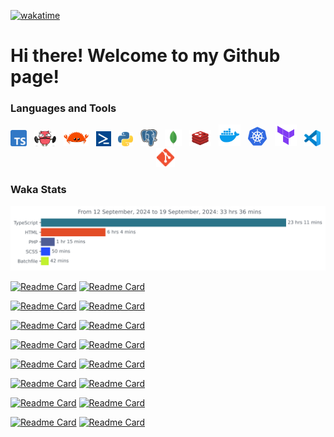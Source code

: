 <!-- <h1 align="center">Welcome to my GitHub page!</h1> -->

<!-- <img src="images/shiba.gif" width=30%><img src="images/shiba.gif" width=30%><img src="images/shiba.gif" width=30%> -->
<!-- <p style="float:left"><img src="https://visitor-badge.glitch.me/badge?page_id=nhatvu148.nhatvu148" alt="visitors"></p> -->
[![wakatime](https://wakatime.com/badge/user/37f85803-060b-4faf-950b-e8a7c3f4d7e7.svg)](https://wakatime.com/@37f85803-060b-4faf-950b-e8a7c3f4d7e7)
<!-- [![github](https://img.shields.io/github/followers/nhatvu148?logo=github&style=plastic)](https://github.com/nhatvu148?tab=followers) -->

# Hi there! Welcome to my Github page!

### Languages and Tools

<div align="center">
<img title="TypeScript" alt="TypeScript" width="26px" src="images/Typescript_logo_2020.svg" />&nbsp;&nbsp;
<img title="Go" alt="Go" width="35px" src="images/muscles-clipart-ghoper.gif" />&nbsp;&nbsp;
<img title="Rust" alt="Rust" width="40px" src="images/rustacean-flat-happy.svg" />&nbsp;&nbsp;
<img title="PowerShell" alt="PowerShell" width="24px" src="images/powershell-icon-17196.png" />&nbsp;&nbsp;
<img title="Python" alt="Python" width="24px" src="images/Python-logo-notext.svg" />&nbsp;&nbsp;
<img title="PostgreSQL" alt="PostgreSQL" width="27px" src="images/postgresql-icon.svg" />&nbsp;&nbsp;
<img title="MongoDB" alt="MongoDB" width="27px" src="images/mongo-svgrepo-com.svg" />&nbsp;&nbsp;
<img title="Redis" alt="Redis" width="35px" src="images/redis-logo.png" />&nbsp;&nbsp;
<img title="Docker" alt="Docker" width="35px" src="images/4844483.png" />&nbsp;&nbsp;
<img title="Kubernetes" alt="Kubernetes" width="32px" src="images/4569637.png" />&nbsp;&nbsp;
<img title="Terraform" alt="Terraform" width="35px" src="images/terraform-svgrepo-com.svg" />&nbsp;&nbsp;
<img title="Visual Studio Code" alt="Visual Studio Code" width="26px" src="images/Visual_Studio_Code_1.35_icon.svg" />&nbsp;&nbsp;
<img title="Git" alt="Git" width="30px" src="images/Git_icon.svg.png" />&nbsp;&nbsp;
</div>

### Waka Stats

<img src="images/stat.svg" alt="Nhat Vu WakaTime Activity"/>

<!--
### Activity

<img src="images/days.gif" alt="Days"/>

### Most active weekdays

<img src="images/weekdays.gif" alt="Most active weekdays"/>
-->

<!-- ### GitHub Stats: -->

<!-- [![GitHub Streak](https://github-readme-streak-stats.herokuapp.com?user=nhatvu148&theme=tokyonight)](https://profile-summary-for-github.com/user/nhatvu148) -->

<!-- <p>
<img src="https://github-readme-stats.vercel.app/api/top-langs/?username=nhatvu148&show_icons=true&layout=compact&cache_seconds=1800&langs_count=8&theme=blueberry&count_private=true&show_icons=true" width=40% height="204px"/>
<img src="https://github-readme-streak-stats.herokuapp.com?user=nhatvu148&theme=tokyonight" width=55% height="204px"/>
</p>
 -->
<!-- ### Extra Pins -->

[![Readme Card](https://github-readme-stats.vercel.app/api/pin/?username=nhatvu148&repo=helpers&theme=blueberry)](https://github.com/nhatvu148/helpers)
[![Readme Card](https://github-readme-stats.vercel.app/api/pin/?username=nhatvu148&repo=linux-commands&theme=blueberry)](https://github.com/nhatvu148/linux-commands)

[![Readme Card](https://github-readme-stats.vercel.app/api/pin/?username=nhatvu148&repo=rust-1.51-workshop&theme=blueberry)](https://github.com/nhatvu148/rust-1.51-workshop)
[![Readme Card](https://github-readme-stats.vercel.app/api/pin/?username=nhatvu148&repo=DllImporting&theme=blueberry)](https://github.com/nhatvu148/DllImporting)

[![Readme Card](https://github-readme-stats.vercel.app/api/pin/?username=nhatvu148&repo=grpc-csharp&theme=blueberry)](https://github.com/nhatvu148/grpc-csharp)
[![Readme Card](https://github-readme-stats.vercel.app/api/pin/?username=nhatvu148&repo=simplebank&theme=blueberry)](https://github.com/nhatvu148/simplebank)

[![Readme Card](https://github-readme-stats.vercel.app/api/pin/?username=nhatvu148&repo=Hands-On-Data-Structures-and-Algorithms-with-Rust&theme=blueberry)](https://github.com/nhatvu148/Hands-On-Data-Structures-and-Algorithms-with-Rust)
[![Readme Card](https://github-readme-stats.vercel.app/api/pin/?username=nhatvu148&repo=Hands-On-Systems-Programming-with-Rust&theme=blueberry)](https://github.com/nhatvu148/Hands-On-Systems-Programming-with-Rust)

[![Readme Card](https://github-readme-stats.vercel.app/api/pin/?username=nhatvu148&repo=invaders&theme=blueberry)](https://github.com/nhatvu148/invaders)
[![Readme Card](https://github-readme-stats.vercel.app/api/pin/?username=nhatvu148&repo=ultimate_rust_crash_course&theme=blueberry)](https://github.com/nhatvu148/ultimate_rust_crash_course)

[![Readme Card](https://github-readme-stats.vercel.app/api/pin/?username=nhatvu148&repo=Rust-Programming-Recipies&theme=blueberry)](https://github.com/nhatvu148/Rust-Programming-Recipies)
[![Readme Card](https://github-readme-stats.vercel.app/api/pin/?username=nhatvu148&repo=proto-rust&theme=blueberry)](
https://github.com/nhatvu148/proto-rust)

[![Readme Card](https://github-readme-stats.vercel.app/api/pin/?username=nhatvu148&repo=zero-to-mastery-ml&theme=blueberry)](https://github.com/nhatvu148/zero-to-mastery-ml)
[![Readme Card](https://github-readme-stats.vercel.app/api/pin/?username=nhatvu148&repo=tensorflow-deep-learning&theme=blueberry)](
https://github.com/nhatvu148/tensorflow-deep-learning)

[![Readme Card](https://github-readme-stats.vercel.app/api/pin/?username=nhatvu148&repo=scientific-python-lectures&theme=blueberry)](
https://github.com/nhatvu148/scientific-python-lectures)
[![Readme Card](https://github-readme-stats.vercel.app/api/pin/?username=nhatvu148&repo=learngo&theme=blueberry)](
https://github.com/nhatvu148/learngo)
